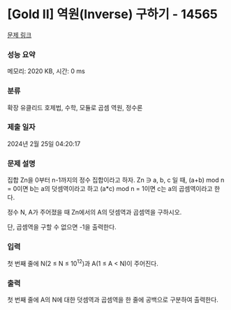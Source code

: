 # [Gold II] 역원(Inverse) 구하기 - 14565 

[문제 링크](https://www.acmicpc.net/problem/14565) 

### 성능 요약

메모리: 2020 KB, 시간: 0 ms

### 분류

확장 유클리드 호제법, 수학, 모듈로 곱셈 역원, 정수론

### 제출 일자

2024년 2월 25일 04:20:17

### 문제 설명

<p>집합 Zn을 0부터 n-1까지의 정수 집합이라고 하자. Zn ∋ a, b, c 일 때, (a+b) mod n = 0이면 b는 a의 덧셈역이라고 하고 (a*c) mod n = 1이면 c는 a의 곱셈역이라고 한다.</p>

<p>정수 N, A가 주어졌을 때 Zn에서의 A의 덧셈역과 곱셈역을 구하시오.</p>

<p>단, 곱셈역을 구할 수 없으면 -1을 출력한다.</p>

### 입력 

 <p>첫 번째 줄에 N(2 ≤ N ≤ 10<sup>12</sup>)과 A(1 ≤ A < N)이 주어진다.</p>

### 출력 

 <p>첫 번째 줄에 A의 N에 대한 덧셈역과 곱셈역을 한 줄에 공백으로 구분하여 출력한다.</p>

